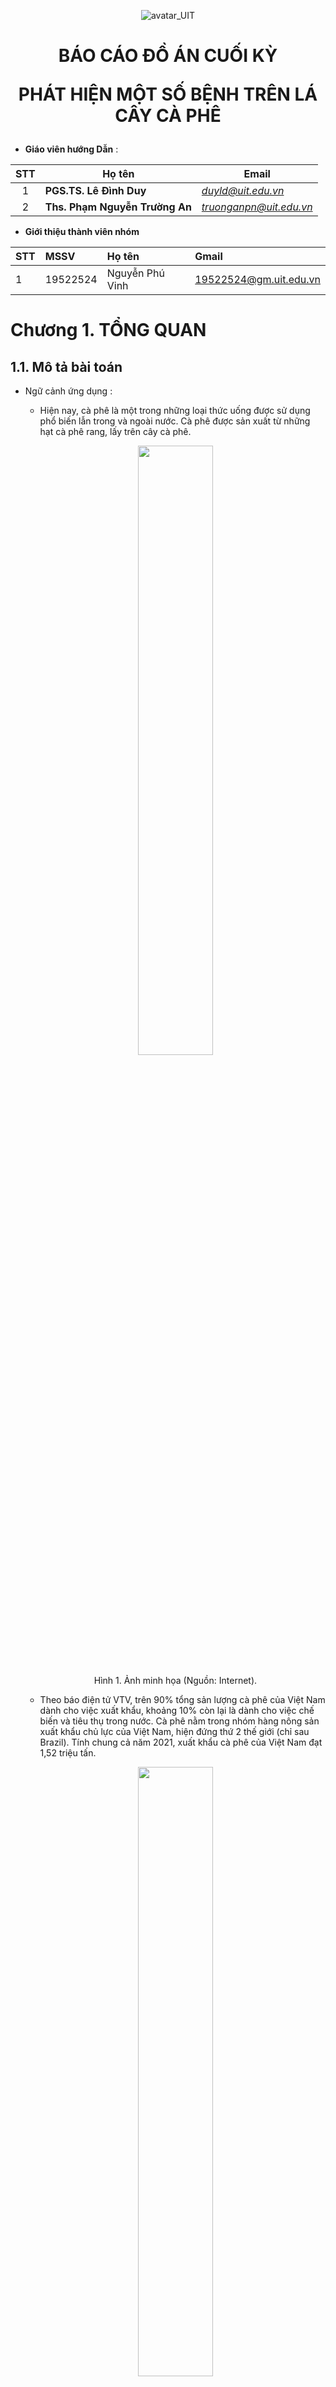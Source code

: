 <p align="center">
  <img src="https://www.uit.edu.vn/sites/vi/files/banner_uit_0.png" title="avatar_UIT">
</p>

<h1 align="center">
    
  **BÁO CÁO ĐỒ ÁN CUỐI KỲ**
  
  **PHÁT HIỆN MỘT SỐ BỆNH TRÊN LÁ CÂY CÀ PHÊ**

</h1>

* **Giáo viên hướng Dẫn** :

| STT | Họ tên | Email |
| :---: | --- | --- |
| 1 | **PGS.TS. Lê Đình Duy** | *duyld@uit.edu.vn* |
| 2 | **Ths. Phạm Nguyễn Trường An** | *truonganpn@uit.edu.vn* |

* **Giới thiệu thành viên nhóm**
<!-- ### Thông tin liên hệ -->
| STT | MSSV | Họ tên | Gmail |
|:--- | :-------|:----------|:------------|
|1|19522524|Nguyễn Phú Vinh| 19522524@gm.uit.edu.vn|




# Chương 1. TỔNG QUAN

## 1.1. Mô tả bài toán
* Ngữ cảnh ứng dụng : 
    * Hiện nay, cà phê là một trong những loại thức uống được sử dụng phổ biến lẫn trong và ngoài nước. Cà phê được sản xuất từ những hạt cà phê rang, lấy trên cây cà phê.

    <p align="center">
    <img src="finalproject/images/caphe.jpg" style="display: block;margin-left: auto;margin-right: auto;width: 50%;"/>
    <br>
    <a style="text-align: center">Hình 1. Ảnh minh họa (Nguồn: Internet).</a>
    </p>

    * Theo báo điện tử VTV, trên 90% tổng sản lượng cà phê của Việt Nam dành cho việc xuất khẩu, khoảng 10% còn lại là dành cho việc chế biến và tiêu thụ trong nước. Cà phê nằm trong nhóm hàng nông sản xuất khẩu chủ lực của Việt Nam, hiện đứng thứ 2 thế giới (chỉ sau Brazil). Tính chung cả năm 2021, xuất khẩu cà phê của Việt Nam đạt 1,52 triệu tấn.

    <p align="center">
    <img src="finalproject/images/bieudoxuatkhau.jpg" style="display: block;margin-left: auto;margin-right: auto;width: 50%;"/>
    <br>
    <a style="text-align: center">Hình 2. Lượng cà phê xuất khẩu qua các tháng giai đoạn từ 2019-2021.</a>
    </p>

    * Sản lượng tuy lớn nhưng cà phê vẫn chưa đáp ứng được các tiêu chuẩn về chất lượng. Nhằm nâng cao chất lượng của hạt cà phê, việc phát hiện và xử lý những căn bệnh trên lá của cây rất quan trọng. Nhận thấy được vấn đề đó nên nhóm đã quyết định áp dụng những kiến thức của mình và những công nghệ trong lĩnh vực Machine Learning để giải quyết bài toán phát hiện một số loại bệnh trên lá cây cà phê.

    * Mô hình hướng tới người sử dụng là người trồng cây cà phê, xây dựng một ứng dụng có thể giúp người trồng có thể phát hiện chính xác hơn các loại bệnh đang gặp trên lá của cây và đưa ra được giải pháp phù hợp nhằm loại bỏ bệnh và tác nhân gây bệnh. 
    
* Input và Output:
    
    * Input:
        
        * Một tấm ảnh chụp hình lá của cây cà phê đang bị bệnh.

        <p align="center">
        <img src="finalproject/images/viduinput.JPG" style="display: block;margin-left: auto;margin-right: auto;width: 50%; height:50%;"/>
        <br>
        <a style="text-align: center">Hình 3. Ví dụ về ảnh input thích hợp.</a>
        </p>

        * Các điều kiện ràng buộc :
            + Ảnh chụp tập trung vào lá đang bị bệnh
            + Chụp được từ cuốn lá đến chóp lá
            + Chụp trong điều kiện ánh sáng ban ngày
            
    * Output:

        * Bounding box bao quanh lá cây bị bệnh
        * Tên loại bệnh
    <br>
    🠊 Trong ứng dụng thực tế hoàn chỉnh, dựa vào tên loại bệnh xác định được ứng dụng sẽ đưa ra các giải pháp phù hợp cho người trồng

## 1.2. Mô tả dữ liệu
* Dữ liệu của bài toán đươc nhóm tự thu thập từ mốt số vườn chuyên trồng cà phê trên địa bàn huyện Lạc Dương và địa bàn thành phố Đà Lạt thuộc tỉnh Lâm Đồng. Trong quá trình thu thập dữ liệu, nhóm gặp nhiều khó khăn như việc di chuyển đến các vườn cà phê khá xa so với nhà riêng (khoảng hơn 20 km), dịch bệnh COVID-19 khiến cho việc đi qua các chốt phong tỏa khó khăn.
    <p align="center">
    <img src="finalproject/images/vuoncaphetramhanh.jpg" style="display: block;margin-left: auto;margin-right: auto;width: 50%; height:50%;"/>
    <br>
    <a style="text-align: center">Hình 4. Vườn cà phê thuộc xã Trạm Hành, thành phố Đà Lạt, tỉnh Lâm Đồng.</a>
    </p>
* Bộ dữ liệu về lá cây cà phê hiện nay chưa có ai thu thập nên số lượng dữ liệu mà nhóm có vẫn còn hạn chế do dữ liệu tự thu thập và xử lý. Mục đích của việc tự thu thập dữ liệu là để phù hợp với ngữ cảnh ứng dụng của bài toán.

# Chương 2. CÁC NGHIÊN CỨU TRƯỚC
* Bài toán của nhóm đặt ra là muốn hướng đến bài toán thuộc loại Object Detection (Phát hiện đối tượng), định vị đối tượng trong ảnh và xác định đối tượng thuộc loại nào. Trong lĩnh vực thị giác máy tính thì bài toàn phát hiện đối tượng đạt được nhiều kết quả khi áp dụng hướng tiếp cận Deep learning. Có thể kể đến một số hướng tiếp cận tiên tiến hiện nay bao gồm RCNN, Fast RCNN, Faster RCNN, Mask RCNN, RetinaNet, YOLO, v.v
* Faster RCNN
    * Phương pháp Faster RCNN là một trong các phương pháp phát hiện đối tƣợng sử dụng mạng Deep learning đạt độ chính xác cao trên các tập dữ liệu chuẩn như COCO . Faster RCNN được cải tiến dựa trên 2 phương pháp trướcc đó là RCNN và Fast RCNN.
* Mask RCNN
    * Phương pháp Mask RCNN là phương pháp thực hiện song song 2 bài toán là phân vùng đối tượng (Instance Segmentation) và phát hiện đối tượng. Mask RCNN là phương pháp được cải tiến từ Faster RCNN.
* Restinanet
    * RetinaNet là một phương pháp tiếp cận one-stage tức là ngay trong bản thân cấu trúc mạng của phương pháp đã bao gồm thao tác đưa ra vùng đề xuất
* YOLO
    * YOLO được xem là phương pháp đầu tiên xử lý dữ liệu theo thời gian thực và vẫn đạt được độ chính xác cao.
* Một số kết quả nghiên cứu được đánh giá trên tập COCO. COCO (Common Objects in Context) là một tập datasets phục vụ cho các bài toán Object Detection, Segmentation, Image Captioning. Tập dữ liệu tổng cộng có khoảng 1.5 triệu object thuộc về 80 class khác nhau.
    <p align="center">
    <img src="finalproject/images/perfomance_of_coco.png" style="display: block;margin-left: auto;margin-right: auto;width: 50%; height:50%;"/>
    <br>
    <a style="text-align: center">Hình 5. Perfomance trên tập COCO.</a>
    </p>
# Chương 3. XÂY DỰNG BỘ DỮ LIỆU
## 3.1. Quá trình thu thập:

* Dữ liệu được nhóm thu thập thủ công bằng camera của điện thoại.
* Điện thoại sử dụng: Iphone 7 Plus, 32GB.
* Mỗi tấm ảnh gốc có kích thước 3024 x 4032 (camera nằm ngang), 4032 x 3024 (camera nằm dọc)

    <p align="center">
    <img src="finalproject/images/details_image.png" style="display: block;margin-left: auto;margin-right: auto;width: 50%; height:50%;"/>
    <br>
    <a style="text-align: center">Hình 6. Độ phân giải và camera sử dụng.</a>
    </p>

* File ảnh được lưu trữ trong cùng 1 folder trên máy tính dưới dạng tệp .JPG

* Thời gian thu thập dữ liệu:

<center>

| STT | Thời gian thu thập | Địa điểm thu thập |
| :---: | --- | --- |
| 1 | 20/12/2021 | Huyện Lạc Dương |
| 2 | 25/12/2021 | Xã Trạm Hành |
| 3 | 1/2/2022 | Xã Trạm Hành |
</center>


## 3.2. Tiêu chí khi thu thập dữ liệu :

* Chụp rõ nét tập trung vào lá cây bị bệnh.
* Chụp toàn bộ chiếc lá từ phần cuốn lá đến chóp lá.
* Đảm bảo ánh sáng ban ngày.
    
## 3.3. Giảm độ phân giải của ảnh :

* Do mỗi ảnh có kích thước khá lớn nên dung lượng lưu trữ khá nặng. Đối với folder chứa toàn bộ dữ liệu gốc nặng khoảng 11.2 Gb gây khó khăn trong việc lưu trữ nến nhóm đã giảm độ phân giải xuống ~ 3.33 lần. Độ phân giải sau khi giảm 907 x 1209 và 1209 x 907. Dung lượng lưu trữ sau khi xử lý nặng khoảng 1.6 Gb.


## 3.4. Gán nhãn dữ liệu :

* Sử dụng công cụ labelImg để tiến hành gán nhãn toàn bộ dữ liệu
    <p align="center">
    <img src="finalproject/images/label.png" style="display: block;margin-left: auto;margin-right: auto;width: 75%;"/>
    <br>
    <a style="text-align: center">Hình 7. Công cụ labelImg.</a>
    </p>

* Sử dụng thao tác kéo thả chuột để tạo bouding box cho đối tượng. Label được lưu thành file text có cùng tên với ảnh dưới dạng YOLO format.
        <p align="center">
        <img src="finalproject/images/yoloformat.jpg" style="display: block;margin-left: auto;margin-right: auto;width: 50%; height:50%;"/>
        <br>
        <a style="text-align: center">Hình 8. Ảnh, label và label format của YOLO.</a>
        </p>

* Trong một ảnh có thể có nhiều lá những chỉ label những lá bị bệnh và thấy rõ từ cuốn lá đến chóp lá.

* Số loại label là 4. Được kí hiệu bằng 1 trong các chữ số 0, 1, 2, 3

***Label 0: Bệnh sâu vẽ bùa***

* Những lá bị sâu vẽ bùa gây hại sẽ bị co lại, biến dạng. Sâu non chui qua lớp biểu bì của lá để ăn phần nhu mô của lá tạo thành đường hầm ngoằn ngoèo màu trắng, trắng đục dưới lớp biểu bì.
    
<p align="center">
<img src="finalproject/images/vidusauvebua.jpg" style="display: block;margin-left: auto;margin-right: auto;width: 50%; height:50%;"/>
<br>
<a style="text-align: center">Hình 9. Một số ví dụ về bệnh sâu vẽ bùa trên lá cà phê.</a>
</p>

***Label 1: Bệnh phấn trắng***

* Bệnh phấn trắng do một số loại nấm có họ hàng gần gây ra. Triệu chứng chung là chúng tạo ra lớp bột có màu trắng xám trên bề mặt của lá.
    
<p align="center">
<img src="finalproject/images/viduphantrang.jpg" style="display: block;margin-left: auto;margin-right: auto;width: 50%; height:50%;"/>
<br>
<a style="text-align: center">Hình 10. Một số ví dụ về bệnh phấn trắng trên lá cà phê.</a>
</p>

***Label 2: Bệnh nấm rỉ sắt***

* Trên lá xuất hiện các vết đốm hình tròn màu nâu cam hơi đỏ (giống rỉ sắt), xung quanh có vầng màu vàng úa.
    
<p align="center">
<img src="finalproject/images/vidurisat.jpg" style="display: block;margin-left: auto;margin-right: auto;width: 50%; height:50%;"/>
<br>
<a style="text-align: center">Hình 11. Một số ví dụ về bệnh nấm rỉ sắt trên lá cà phê.</a>
</p>

***Label 3: Bệnh đốm rong***

*  Đốm bệnh có hình tròn lúc đầu nhỏ khoảng 3 - 5 mm, hơi nhô lên trên mặt lá do rong phát triển thành ung mịn, màu hơi vàng.
    
<p align="center">
<img src="finalproject/images/vidudomrong.jpg" style="display: block;margin-left: auto;margin-right: auto;width: 50%; height:50%;"/>
<br>
<a style="text-align: center">Hình 12. Một số ví dụ về bệnh đốm rong trên lá cà phê.</a>
</p>

## 3.5. Thống số bộ dữ liệu :
* Tổng số lượng ảnh trong bộ dữ liệu là: 3825 ảnh
* Tổng số object là: 4092

<p align="center">
<img src="finalproject/images/Figure_1.png" style="display: block;margin-left: auto;margin-right: auto;width: 50%; height:50%;"/>
<br>
<a style="text-align: center">Hình 13. Số lượng object thuộc từng loại label.</a>
</p>

* Số ảnh có 1 object là: 3579
* Số ảnh có nhiều hơn 1 object là: 246

<p align="center">
<img src="finalproject/images/Figure_count.png" style="display: block;margin-left: auto;margin-right: auto;width: 50%; height:50%;"/>
<br>
<a style="text-align: center">Hình 14. Số lượng ảnh có 1 object và nhiều object.</a>
</p>

**Nhận xét :** Số lượng object thuộc bệnh phấn trắng khá ít so với các bệnh khác, nguyên nhân là bệnh này xuất hiện khá ít tại các vườn cà phê thu thập dữ liệu.

* Tập dữ liệu được chia thành hai tập train và test với tỉ lệ là 80% cho tập train và 20% cho tập test
<p align="center">
<img src="finalproject/images/train.png" style="display: block;margin-left: auto;margin-right: auto;"/>
<br>
<a style="text-align: center">Hình 15. Số lượng object thuộc từng loại label trong tập train.</a>
</p>
<p align="center">
<img src="finalproject/images/test.png" style="display: block;margin-left: auto;margin-right: auto;"/>
<br>
<a style="text-align: center">Hình 16. Số lượng object thuộc từng loại label trong tập test.</a>
</p>

Trong đó: <br>
    0 : Sâu vẽ bùa <br>
    1 : Phấn trắng <br>
    2 : Nấm rỉ sắt <br>
    3 : Đốm rong <br>
* Dataset được tổ chức lưu trữ trên roboflow. Sử dụng code để tải dataset về trong quá trình train và test.
# Chương 4. TRAINING VÀ ĐÁNH GIÁ MODEL
## 4.1. Nội dung dataset:
### 4.1.1. YOLO:
* Đối với các model YOLO thì trong tập dataset sẽ gồm các file ảnh và các file *.txt ứng với mỗi tấm ảnh.
* Nội dung của file txt: mỗi object được biểu diễn bằng 1 dòng \<object-class> \<x> \<y> \<width> \<height>
    * Trong đó \<object-class> là số nguyên trong đoạn [0, 3]
    * \<x> \<y> \<width> \<height> là các số thực được chuẩn hóa có giá trị nằm trong đoạn [0, 1], biểu diễn bouding box của đối tượng.
    <p align="center">
    <img src="finalproject/images/yoloformat.png" style="display: block;margin-left: auto;margin-right: auto; width: 70%;"/>
    <br>
    <a style="text-align: center">Hình 17. Cách tính các giá trị x, y, width, height.</a>
    </p>
### 4.1.2. Faster-RCNN:
* Đối với Faster-RCNN nhóm sử dụng roboflow để tự chuyển đổi từ định dạng YOLO darknet format sang COCO json format.

## 4.2. Cấu hình train và test:
Để train model nhóm sử dụng tài nguyên của Google Colab với thiết lập runtime type là GPU
da
<p align="center">
<img src="finalproject/images/runtime.png" style="display: block;margin-left: auto;margin-right: auto; width: 30%; height:30%"/>
<br>
<a style="text-align: center">Hình 18. Bật GPU trên Google Colab.</a>
</p>

<p align="center">
<img src="finalproject/images/cauhinhtrain.jpg" style="display: block;margin-left: auto;margin-right: auto;width: 50%"/>
<br>
<a style="text-align: center">Hình 19. Cấu hình dùng để train và test.</a>
</p>

## 4.3. YOLOv4:

### 4.3.1. Sơ lược về YOLOv4

<p align="center">
<img src="finalproject/images/yolov4_archi.png" style="display: block;margin-left: auto;margin-right: auto; width: 75%"/>
<br>
<a style="text-align: center">Hình 20. Cấu trúc mô hình YOLOv4.</a>
</p>

* YOLOv4 được giới thiệu bởi Alexey Bochoknovskiy, Chien-Yao Wang, and Hong-Yuan Mark Liao trong bài báo [YOLOv4: Optimal Speed and Accuracy of Object Detection](https://arxiv.org/abs/2004.10934v1) xuất bản ngày 23/4/2020.

* YOLOv4 là một loạt các cải tiến về tốc độ so với YOLOv3 và được cài đặt từ một bản fork của Darknet. Kiến trúc của YOLOv4 đã đưa bài toán object detection dễ tiếp cận hơn với những người không có tài nguyên tính toán mạnh.

<p align="center">
<img src="finalproject/images/yolov4_compare.jpeg" style="display: block;margin-left: auto;margin-right: auto; width: 75%"/>
<br>
<a style="text-align: center">Hình 21. So sánh YOLOv4 với các mô hình khác.</a>
</p>

* Kết quả so sánh YOLOv4 với các mô hình khác ở thời điểm hiện tại. YOLOv4 chạy nhanh gấp đôi EfficientDet và tăng AP và FPS so với YOLOv3 lần lượt là 10% và 12%. Hình ảnh từ paper YOLOv4. Nhìn vào biểu đồ, ta dễ dàng thấy được sự hiệu quả của YOLOv4 so với các mạng tốt nhất hiện nay. Cụ thể hơn YOLOv4 đạt 43.5% AP trên tập dữ liệu MS COCO ở tốc độ 65 FPS, trên GPU Tesla V100. 

### 4.3.2 Thiết lập training


* Nhóm sử dụng darknet repository của tác giả để huấn luyện cho model và thiết lập các thông số trong file Makefile như sau
<p align="center">
<img src="finalproject/images/configmakefile.png" style="display: block;margin-left: auto;margin-right: auto; width: 20%; height:20%;"/>
<br>
<a style="text-align: center">Hình 22. Thiết lập các thông số Makefile để sử dụng GPU.</a>
</p>

* Chỉnh sửa các thông số của model YOLOv4 trong file yolov4-custom.cfg theo hướng dẫn của tác giả:
    * batch: 32
    * subdivisions = 32
    * max_batches = 8000 (Bằng số class * 2000)
    * steps = 6400, 7200 (Bằng 0.8 * max_batches, 0.9 * max_batches)
    * width = 416, height = 416 (Kích thước của ảnh)
    * classes = 4 (Số class)
    * filters = 27 (Tính theo công thức filters = (classes + 5) * 3) 

### 4.3.3. Train model
* Tải file trọng số yolov4.conv.137.weights và tiến hành train trên file trọng số này
* Trong quá trình train model các file trọng số được lưu lại trong đó có 2 file quan trọng là:
    * yolov4-custom_last.weights (Trọng số của interation mới nhất)
    * yolov4-custom_best.weights (Trọng số tốt nhất)
* Quá trình training khá lâu vượt qua thời gian cho phép của Google Colab nên ở những lần train tiếp theo nhóm tiến hành train tiếp trên file trọng số mới nhất
* Thời gian train model: khoảng 28 tiếng
* Thời gian test trên 687 ảnh: 53 giây 

## 4.4. YOLOv5:

### 4.4.1. Sơ lược về YOLOv5
* Không lâu sau khi YOLOv4 được phát hành chính thức thì 1 phiên bản khác của YOLO xuất hiện là YOLOv5 sử dụng frame work Pytorch. YOLOv5 được giới thiệu bởi Glenn Jocher vào ngày 18/5/2020, YOLOv5 có mã nguồn mở ở [Github](https://github.com/ultralytics/yolov5). Với những số liệu của tác giả cung cấp thì mô hình này khá triển vọng. Tuy nhiên YOLOv5 hiện vẫn chưa có paper chính thức.

<p align="center">
<img src="finalproject/images/yolov5_coco.png" style="display: block;margin-left: auto;margin-right: auto; width: 75%"/>
<br>
<a style="text-align: center">Hình 27. Perfomance của các phiên bản YOLOv5 trên tập COCO</a>
</p>

<p align="center">
<img src="finalproject/images/pre_check.png" style="display: block;margin-left: auto;margin-right: auto; width: 75%"/>
<br>
<a style="text-align: center">Hình 28. Kết quả đánh giá trên tập COCO</a>
</p>

* Từ những kết quả mà tác giả đưa ra có thể thấy YOLOv5 có thể đạt tới 68.9% mAP0.5 trên tập COCO.

### 4.4.2. Thiết lập training
* Tạo file data.yaml có nội dung như sau
<p align="center">
<img src="finalproject/images/data_yaml.png" style="display: block;margin-left: auto;margin-right: auto; width: 20%; height:20%;"/>
<br>
<a style="text-align: center">Hình 29. File data.yaml</a>
</p>

    Trong đó:
    names: lần lượt là tên của các label được đặt trong dấu ngoặc kép
    nc: số lượng class
    train: đường dẫn tới các file ảnh train
    valid: đường dẫn tới các file ảnh dùng để valid trong quá trình train

* Thiết lập training
    * batch: 32
    * img size: 416
    * epoch: 500

### 4.4.3. Train model
* Tải file trọng số của model YOLOv5s và tiến hành train trên file trọng số này.
* Trong quá trình train model các file trọng số được lưu lại tronng đó có 2 file quan trọng là:
    * last.pt (Trọng số của epoch mới nhất)
    * best.pt (Trọng số tốt nhất)
* Quá trình training khá lâu vượt qua thời gian cho phép của Google Colab nên ở những lần train tiếp theo nhóm tiến hành train tiếp trên file trọng số mới nhất
* Vào epoch 450 thì xuất hiện thông báo dừng train model như sau:
<p align="center">
<img src="finalproject/images/stopping.jpg" style="display: block;margin-left: auto;margin-right: auto; width: 100%;"/>
<br>
<a style="text-align: center">Hình 30. Early stopping YOLOv5</a>
</p>

* Do trong 100 epoch gần nhất thì model không còn tốt lên được nữa (model hội tụ) nên tự động dừng train.
* Thời gian train model: khoảng 8 tiếng
* Thời gian test trên 687 ảnh: 32 giây

## 4.5. Faster-RCNN:
### 4.5.1. Sơ lược về Faster RCNN
* Faster-RCNN được giới thiệu bởi Shaoqing Ren, Kaiming He, Ross Girshick, Jian Sun.Trong bài báo [Faster R-CNN: Towards Real-Time Object Detection with Region Proposal Networks](https://arxiv.org/abs/1506.01497)
* Faster-RCNN  là một phương pháp phát hiện đối tượng sử dụng deep learning.Faster RCNN là một sự cải tiến dựa trên hai phương pháp  trước đó là RCNN và Fast RCNN. Faster RCNN là sự kết hợp giữa Fast-RCNN với  một mạng mới có tên gọi là region proposal network(rpn).
* Region Proposal Netwok là một mạng Convolutional Neural Network(CNN) có chức năng để tìm ra các vùng có khả năng chứa đối tượng thường dược gọi là region proposal
* Fast-RCNN là một mạng CNN dùng để trích xuất các features từ các region proposal và trả ra các bounding box cùng với label cho từng cái bounding box đó.
<p align="center">
  <img src="finalproject/images/faster.png" />
</p>
<p align="center">Hình 31. Cấu trúc Faster RCNN</p>

### 4.5.2. Thiếp lập training
* Nhóm sử dụn detectron2 một thư viện của Facebook AI Research để tiến hành huấn luyện cho Faster RCNN. Nhóm đã sử dụng file pretrained weights X-101-32x8d.pkl để tiếp tục train cho model của mình.

<p align="center">
  <img src="finalproject/images/faster_yaml.png" style="display: block;margin-left: auto;margin-right: auto; width: 50%;"/> 
</p>
<p align="center">Hình 32. File pretrained được sử dụng </p>

* Thiết lập thông sô:
  * BATCH_SIZE_PER_IMAGE = 64
  * CLASSES : 5 (Tổng số class + 1)
  * MAX_ITER : 15000
  * STEP_SIZE : 6000,10000
* Nhóm chỉ chỉnh sửa một vài thông số để tiến hành việc training.
### 4.5.3. Train model
* Thời gian train của Faster RCNN: 12 tiếng
* Thời gian test trên 687 ảnh: 175 giây

## 4.6 Đánh giá model
### 4.6.1. Metric đánh giá
* Để đánh giá model thì nhóm sử dụng mean average precision để đánh giá model. Trước tiên để hiểu được mean average là gì thì trước tiên chúng tôi sẽ giới thiệu một số khái niệm cơ bản.
* IOU là tỷ lệ giữa phần giao của bounding box dự đoán vói ground truth(vùng đối tượng thật mà chúng tôi label) và phần hợp của chúng.
<p align="center">
  <img src="finalproject/images/ctiou.png" width="500" height="400">
</p>
<p align="center">Hình 33. Độ đo IOU </p>

* Giá trị IOU trong khoảng (0,1). Dựa vào đó có thể xác định được wrong detection hay correct detection. Dựa vào ngưỡng để xác định. Nếu IOU lớn hơn hoặc bằng ngưỡng thì đó là một correct detection còn lại thì là wrong detection.

* Dựa vào những khái niệm trên để định nghĩa True/false positive/negative.

  * True Positive (TP): IoU lớn hơn hoặc bằng ngưỡng, là một correct detection
  
  * False Positive (FP): IoU bé hơn ngưỡng, là một wrong detection
  
  * False Negative (FN): trường hợp mà ground truth không có predicted bounding box

* Nêu có nhiều predicted bounding box xếp chồng lên nhau trong cùng một ground truth thì ta sẽ chọn predicted bounding box nào có IOU lớn hơn ngưỡng cao nhất là True Positive, còn lại là False Positive.

<p align="center">
  <img src="finalproject/images/AP.jpg" width="500" height="400">
</p>
<p align="center">Hình 34. AP </p>

* AP là diện tích màu xanh nằm dưới đường cong.
* Mỗi lớp bài toán sẽ có một giá trị AP, Mean Average Precision là trung bình AP cho tất cả các lớp.

* **🠊Lý do chọn mean average precision là metric để đánh giá mô hình :** 
  
  * Mối quan hệ giữa precision – recall giúp mAP đánh giá được về độ chính xác của mô hình.
  
  * Precision – Recall thay đổi khi ngưỡng IoU thay đổi. Do đó, tại một giá trị IoU xác định,ta có thể do/đánh giá được mô hình một cách tốt nhất.

### 4.6.2. Kết quả đánh giá
* Thiết lập các ngưỡng để đánh giá
    * confidence thresh: 0.25
    * iou thresh: 0.5
* YOLOv4
<p align="center">
<img src="finalproject/images/res_yolov4.jpg" style="display: block;margin-left: auto;margin-right: auto; width: 50%;"/>
<br>
<a style="text-align: center">Hình 35. Kết quả đánh giá model YOLOv4</a>
</p>

| Class | AP@0.5 |
| :---: | --- | 
| 0 | 1.000 | 
| 1 | 0.984 |
| 2 | 0.988 |
| 3 | 0.986 |

* YOLOv5
<p align="center">
<img src="finalproject/images/res_yolov5.png" style="display: block;margin-left: auto;margin-right: auto; width: 70%;"/>
<br>
<a style="text-align: center">Hình 36. Kết quả đánh giá model YOLOv5s</a>
</p>

| Class | AP@0.5 |
| :---: | --- | 
| 0 | 0.995 | 
| 1 | 0.99 |
| 2 | 0.992 |
| 3 | 0.994 |

* Faster RCNN
<p align="center">
<img src="finalproject/images/fasterrcnn_res.jpg" style="display: block;margin-left: auto;margin-right: auto; width: 70%;"/>
<br>
<a style="text-align: center">Hình 37. Kết quả đánh giá model Faster RCNN (AP per-category là AP0.5)</a>
</p>

| Class | AP@0.5 |
| :---: | --- | 
| 0 | 0.987 | 
| 1 | 0.997 |
| 2 | 0.999 |
| 3 | 0.998 |

* Tổng kết đánh giá

| Model\Class | 0 | 1 | 2 | 3|
| :---: | --- | --- | --- | --- |
| YOLOv4 | <ins>1.000 </ins> | 0.984| 0.988 | 0.986 |
| YOLOv5 | 0.995 | 0.99| 0.992 | 0.994 |
| Faster RCNN | 0.987 | <ins> 0.997 <ins>| <ins>0.999</ins> | <ins>0.998 </ins>|
    
🠊 Khi đánh giá bằng điểm AP@0.5, đối với class 0 model YOLOv4 cho kết quả cao nhất. Đối với 3 class còn lại, Faster RCNN đều cho kết quả tốt hơn

* Số lượng sai sót của mỗi class:

<p align="center">
<img src="finalproject/images/ground-truth-info.png" style="display: block;margin-left: auto;margin-right: auto; width: 40%;"/>
<br>
<a style="text-align: center">Hình 38. Ground truth</a>
</p>

<p align="center">
<img src="finalproject/images/results_pre.png" style="display: block;margin-left: auto;margin-right: auto;"/>
<br>
<a style="text-align: center">Hình 39. Detection result</a>
</p>

🠊 Qua các biểu đồ thông kê trên ta có thể thấy rằng số lượng các True Positive được model tìm thấy khá cao và gần bằng so với ground truth. Ở model YOLOv4 và model YOLOv5 có nhiều các False Positive được tìm ra.

| Model | Precision | Recall | mAP@0.5 |
| :---: | --- | --- | --- |
| YOLOv4 | 0.900 | 0.98 | 0.989 |
| YOLOv5s | 0.988 | 0.99 | 0.993 |
| Faster-RCNN | <ins>0.996 </ins> | <ins>0.997<ins> | <ins>0.996</ins> |

🠊 Khi đánh giá bằng mAP@0.5 cả 3 model đều cho kết quả rất tốt. Faster RCNN cho kết quả tốt nhất.

| Model | Thời gian test 687 ảnh (giây) | 
| :---: | --- | 
| YOLOv4 | 53 | 
| YOLOv5s | 32 | 
| Faster-RCNN | 175 |

🠊 Khi thử nghiệm trên cùng một cấu hình, mặc dù Faster RCNN cho kết quả mAP@0.5 tốt nhất nhưng cũng tốn thời gian nhiều nhất so với 2 model còn lại.
* Một số hình ảnh test
<p align="center">
<img src="finalproject/images/1.png" style="display: block;margin-left: auto;margin-right: auto; width: 120%;"/>
<br>
<a style="text-align: center">Hình 40. Kết quả test</a>
</p>

    Model YOLOv4 và YOLOv5 detect sai 1 phần lá bị bệnh đốm rong ở góc trên bên trái

<p align="center">
<img src="finalproject/images/2.png" style="display: block;margin-left: auto;margin-right: auto; width: 120%;"/>
<br>
<a style="text-align: center">Hình 41. Kết quả test</a>
</p>

    YOLOv5 detect sai loại bệnh (Ground truth là nấm rỉ sắt - Predict đốm rong)

<p align="center">
<img src="finalproject/images/3.png" style="display: block;margin-left: auto;margin-right: auto; width: 120%;"/>
<br>
<a style="text-align: center">Hình 42. Kết quả test</a>
</p>

    YOLOv5 detect 1 lá bình thường ở góc trên thành bệnh sâu vẽ bùa

<p align="center">
<img src="finalproject/images/4.png" style="display: block;margin-left: auto;margin-right: auto; width: 120%;"/>
<br>
<a style="text-align: center">Hình 43. Kết quả test</a>
</p>

    Cả ba model đều cho kết quả chính xác khi detect được 2 lá bị bệnh.

<p align="center">
<img src="finalproject/images/5.png" style="display: block;margin-left: auto;margin-right: auto; width: 120%;"/>
<br>
<a style="text-align: center">Hình 44. Kết quả test</a>
</p>

    YOLOv4 cho kết quả chính xác, Faster RCNN và YOLOv5 detect sai 1 là bình thường ở bên trái thành bệnh sâu vẽ bùa

* Nhìn chung kết quả thử nghiệm đều khá tốt.
    * Một số lá bình thường bị detect nhầm thành bệnh sâu vẽ bùa và nấm rỉ sắt do 1 số ảnh trong tập train bệnh còn nhẹ và khá giống với lá bình thường
    * Một số lá bị nấm rỉ sắt nhìn khá giống với bệnh đốm rong làm cho model bị nhầm lẫn.
    * YOLOv4 và YOLOv5 đều có những trường hợp detect ra 1 phần lá bị bệnh (đối tượng không đủ từ cuốn đến chóp lá). Trường hợp này xảy ra nhiều hơn đối với model YOLOv5 
## Chướng 5. Ứng dụng và hướng phát triển:

### Ứng dụng:
* Ứng dụng hướng tới người sử dụng chính là người trồng cà phê, giúp người trồng có thể phát hiện được các loại bệnh xuất hiện trên lá từ đó có thể xử lý đúng cách và hiệu quả.
* Như đã đề cập trước đó, việc giúp người trồng cà phê phát hiện được bệnh xuất hiện trên lá sẽ góp phần nâng cao được chất lượng sản phẩm cà phê, đáp ứng được các tiêu chuẩn về hàng xuất khẩu từ đó nguồn thu nhập của người dân sẽ được tăng lên. Việc sử các mô hình máy học sẽ thúc đẩy quá trình ứng dụng khoa học kĩ thuật vào trong nông nghiệp.

### Hướng phát triển:
* Thu thập thêm nhiều dữ liệu về các loại bệnh nhằm giúp ứng dụng phát hiện được nhiều loại bệnh và chính xác hơn.
* Có thể hướng tới việc phát hiện các loại bệnh trên nhiều loại lá cây nông nghiệp khác nhau dựa trên các đặc điểm giống nhau của các loại bệnh khi xuất hiện trên lá.

## Chương 6. Demo:
<p align="center">
    <img src="finalproject/images/demo.png" style="height:70%;width:70%"><br>
    <a style="text-align: center">Hình 45. Demo</a>
</p>
